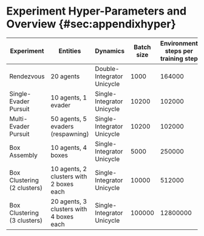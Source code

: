 # Experiment Hyper-Parameters and Overview {#sec:appendixhyper}

| Experiment                  | Entities                                | Dynamics                   | Batch size | Environment steps per training step | Max Training Steps |
| --------------------------- | --------------------------------------- | -------------------------- | ---------- | ----------------------------------- | ------------------ |
| Rendezvous                  | 20 agents                               | Double-Integrator Unicycle | 1000       | 164000                              | 160                |
| Single-Evader Pursuit       | 10 agents, 1 evader                     | Single-Integrator Unicycle | 10200      | 102000                              | 500                |
| Multi-Evader Pursuit        | 50 agents, 5 evaders (respawning)       | Single-Integrator Unicycle | 10200      | 102000                              | 500                |
| Box Assembly                | 10 agents, 4 boxes                      | Single-Integrator Unicycle | 5000       | 250000                              | 200                |
| Box Clustering (2 clusters) | 10 agents, 2 clusters with 2 boxes each | Single-Integrator Unicycle | 10000      | 512000                              | 2000               |
| Box Clustering (3 clusters) | 20 agents, 3 clusters with 4 boxes each | Single-Integrator Unicycle | 100000     | 12800000                            | 500                |
